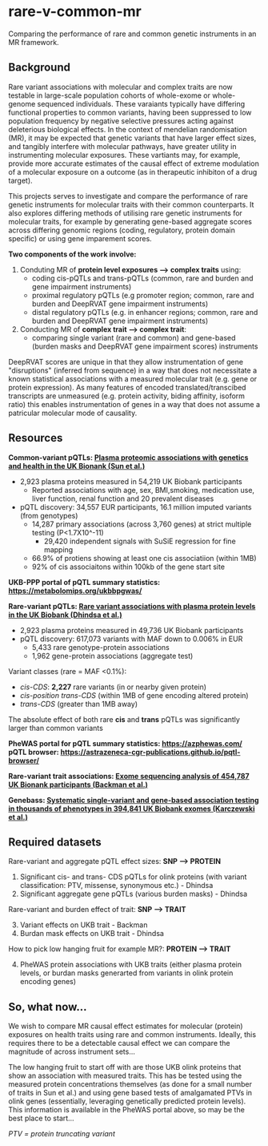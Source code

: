 # rare-v-common-mr

Comparing the performance of rare and common genetic instruments in an MR framework.

## Background

Rare variant associations with molecular and complex traits are now testable in large-scale population cohorts of whole-exome or whole-genome sequenced individuals. These varaiants typically have differing functional properties to common variants, having been suppressed to low population frequency by negative selective pressures acting against deleterious biological effects. In the context of mendelian randomisation (MR), it may be expected that genetic variants that have larger effect sizes, and tangibly interfere with molecular pathways, have greater utility in instrumenting molecular exposures. These vartiants may, for example, provide more accurate estimates of the causal effect of extreme modulation of a molecular exposure on a outcome (as in therapeutic inhibiton of a drug target).

This projects serves to investigate and compare the performance of rare genetic instruments for molecular traits with their common counterparts. It also explores differing methods of utilising rare genetic instruments for molecular traits, for example by generating gene-based aggregate scores across differing genomic regions (coding, regulatory, protein domain specific) or using gene imparement scores.  

**Two components of the work involve:**
1. Conduting MR of **protein level exposures --> complex traits** using:  
   - coding cis-pQTLs and trans-pQTLs (common, rare and burden and gene impairment instruments)  
   - proximal regulatory pQTLs (e.g promoter region; common, rare and burden and DeepRVAT gene impairment instruments)  
   - distal regulatory pQTLs (e.g. in enhancer regions; common, rare and burden and DeepRVAT gene impairment instruments)
2. Conducting MR of **complex trait --> complex trait**:  
   - comparing single variant (rare and common) and gene-based (burden masks and DeepRVAT gene impairment scores) instruments

DeepRVAT scores are unique in that they allow instrumentation of gene "disruptions" (inferred from sequence) in a way that does not necessitate a known statistical associations with a measured molecular trait (e.g. gene or protein expression). As many features of encoded translated/transcibed transcripts are unmeasured (e.g. protein activity, biding affinity, isoform ratio) this enables instrumentation of genes in a way that does not assume a patricular molecular mode of causality.

## Resources

**Common-variant pQTLs: [Plasma proteomic associations with genetics and health in the UK Bionank (Sun et al.)](https://www.nature.com/articles/s41586-023-06592-6#Sec49)**

* 2,923 plasma proteins measured in 54,219 UK Biobank participants
    * Reported associations with age, sex, BMI,smoking, medication use, liver function, renal function and 20 prevalent diseases
* pQTL discovery: 34,557 EUR participants, 16.1 million imputed variants (from genotypes)
    * 14,287 primary associations (across 3,760 genes) at strict multiple testing (P<1.7X10^-11)
        * 29,420 independent signals with SuSiE regression for fine mapping
    * 66.9% of protiens showing at least one cis associatiion (within 1MB)
    * 92% of cis associaitons within 100kb of the gene start site

**UKB-PPP portal of pQTL summary statistics: https://metabolomips.org/ukbbpgwas/**

**Rare-variant pQTLs: [Rare variant associations with plasma protein levels in the UK Biobank (Dhindsa et al.)](https://www.nature.com/articles/s41586-023-06547-x)**

* 2,923 plasma proteins measured in 49,736 UK Biobank participants
* pQTL discovery: 617,073 variants with MAF down to 0.006% in EUR
    * 5,433 rare genotype-protein associations
    * 1,962 gene-protein associations (aggregate test)

Variant classes (rare = MAF <0.1%):
* *cis-CDS*: **2,227** rare variants (in or nearby given protein)
* *cis-position trans-CDS* (within 1MB of gene encoding altered protein)
* *trans-CDS* (greater than 1MB away)

The absolute effect of both rare **cis** and **trans** pQTLs was significantly larger than common variants

**PheWAS portal for pQTL summary statistics: https://azphewas.com/** \
**pQTL browser: https://astrazeneca-cgr-publications.github.io/pqtl-browser/**

**Rare-variant trait associations: [Exome sequencing analysis of 454,787 UK Bionank participants (Backman et al.)](https://www.nature.com/articles/s41586-021-04103-z)**

**Genebass: [Systematic single-variant and gene-based association testing in thousands of phenotypes in 394,841 UK Biobank exomes (Karczewski et al.)](https://app.genebass.org/)**

## Required datasets

Rare-variant and aggregate pQTL effect sizes: **SNP --> PROTEIN**

1. Significant cis- and trans- CDS pQTLs for olink proteins (with variant classification: PTV, missense, synonymous etc.) - Dhindsa
2. Significant aggregate gene pQTLs (various burden masks) - Dhindsa

Rare-variant and burden effect of trait: **SNP --> TRAIT**

3. Variant effects on UKB trait - Backman
4. Burdan mask effects on UKB trait - Dhindsa 

How to pick low hanging fruit for example MR?: **PROTEIN --> TRAIT**

4. PheWAS protein associations with UKB traits (either plasma protein levels, or burdan masks generarted from variants in olink protein encoding genes)

## So, what now...

We wish to compare MR causal effect estimates for molecular (protein) exposures on health traits using rare and common instruments. Ideally, this requires there to be a detectable causal effect we can compare the magnitude of across instrument sets...

The low hanging fruit to start off with are those UKB olink proteins that show an association with measured traits. This has be tested using the measured protein concentrations themselves (as done for a small number of traits in Sun et al.) and using gene based tests of amalgamated PTVs in olink genes (essentially, leveraging genetically predicted protein levels). This information is available in the PheWAS portal above, so may be the best place to start...

*PTV = protein truncating variant*

